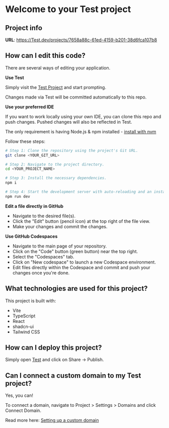 # Welcome to your Test project

## Project info

**URL**: https://Test.dev/projects/7658a88c-61ed-4159-b201-38d6fca107b8

## How can I edit this code?

There are several ways of editing your application.

**Use Test**

Simply visit the [Test Project](https://Test.dev/projects/7658a88c-61ed-4159-b201-38d6fca107b8) and start prompting.

Changes made via Test will be committed automatically to this repo.

**Use your preferred IDE**

If you want to work locally using your own IDE, you can clone this repo and push changes. Pushed changes will also be reflected in Test.

The only requirement is having Node.js & npm installed - [install with nvm](https://github.com/nvm-sh/nvm#installing-and-updating)

Follow these steps:

```sh
# Step 1: Clone the repository using the project's Git URL.
git clone <YOUR_GIT_URL>

# Step 2: Navigate to the project directory.
cd <YOUR_PROJECT_NAME>

# Step 3: Install the necessary dependencies.
npm i

# Step 4: Start the development server with auto-reloading and an instant preview.
npm run dev
```

**Edit a file directly in GitHub**

- Navigate to the desired file(s).
- Click the "Edit" button (pencil icon) at the top right of the file view.
- Make your changes and commit the changes.

**Use GitHub Codespaces**

- Navigate to the main page of your repository.
- Click on the "Code" button (green button) near the top right.
- Select the "Codespaces" tab.
- Click on "New codespace" to launch a new Codespace environment.
- Edit files directly within the Codespace and commit and push your changes once you're done.

## What technologies are used for this project?

This project is built with:

- Vite
- TypeScript
- React
- shadcn-ui
- Tailwind CSS

## How can I deploy this project?

Simply open [Test](https://Test.dev/projects/7658a88c-61ed-4159-b201-38d6fca107b8) and click on Share -> Publish.

## Can I connect a custom domain to my Test project?

Yes, you can!

To connect a domain, navigate to Project > Settings > Domains and click Connect Domain.

Read more here: [Setting up a custom domain](https://docs.Test.dev/tips-tricks/custom-domain#step-by-step-guide)
